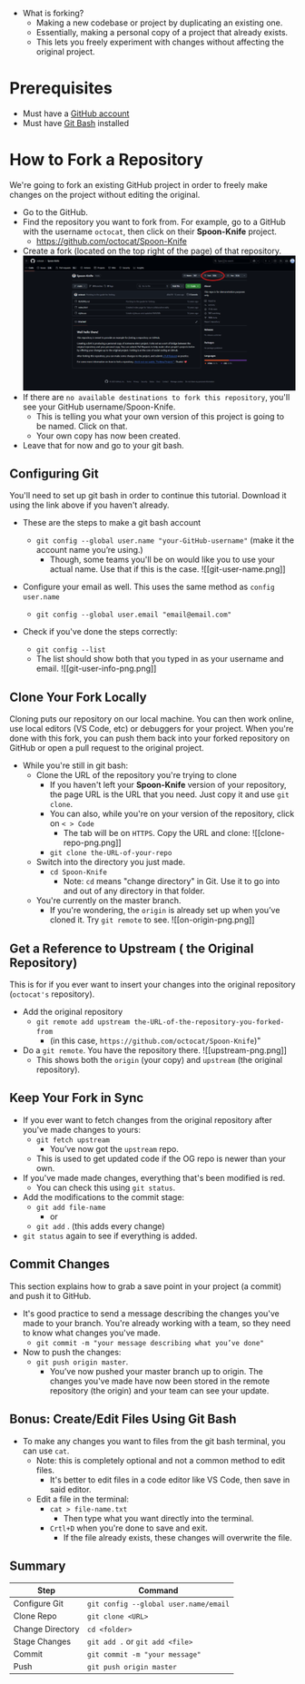 - What is forking? 
	- Making a new codebase or project by duplicating an existing one.
	- Essentially, making a personal copy of a project that already exists. 
	- This lets you freely experiment with changes without affecting the original project.
# Prerequisites
- Must have a [GitHub account](https://github.com)
- Must have [Git Bash](https://git-scm.com/downloads)  installed

# How to Fork a Repository

We're going to fork an existing GitHub project in order to freely make changes on the project without editing the original.

- Go to the GitHub.
- Find the repository you want to fork from. For example, go to a GitHub with the username `octocat`, then click on their **Spoon-Knife** project.
	- https://github.com/octocat/Spoon-Knife
- Create a fork (located on the top right of the page) of that repository. 
 ![](forkingpng.png)
- If there are `no available destinations to fork this repository`, you'll see your GitHub username/Spoon-Knife. 
	- This is telling you what your own version of this project is going to be named. Click on that.
	- Your own copy has now been created.
- Leave that for now and go to your git bash. 
## Configuring Git

You'll need to set up git bash in order to continue this tutorial. Download it using the link above if you haven't already.

- These are the steps to make a git bash account
	- `git config --global user.name "your-GitHub-username"` (make it the account name you’re using.)
		- Though, some teams you'll be on would like you to use your actual name. Use that if this is the case. 
![[git-user-name.png]]	
- Configure your email as well. This uses the same method as `config user.name` 
	- `git config --global user.email "email@email.com"`
    
- Check if you've done the steps correctly:
	- `git config --list`
	- The list should show both that you typed in as your username and email.
	![[git-user-info-png.png]]
## Clone Your Fork Locally

Cloning puts our repository on our local machine. You can then work online, use local editors  (VS Code, etc) or debuggers for your project. When you're done with this fork, you can push them back into your forked repository on GitHub or open a pull request to the original project.

- While you're still in git bash:
	- Clone the URL of the repository you're trying to clone
		- If you haven't left your **Spoon-Knife** version of your repository, the page URL is the URL that you need. Just copy it and use `git clone`.
		- You can also, while you're on your version of the repository, click on `< > Code`
			- The tab will be on `HTTPS`. Copy the URL and clone:
		![[clone-repo-png.png]]
		- `git clone the-URL-of-your-repo`
	- Switch into the directory you just made. 
		- `cd Spoon-Knife`
			- Note: `cd` means "change directory" in Git. Use it to go into and out of any directory in that folder.
	- You're currently on the master branch.
		- If you're wondering, the `origin` is already set up when you’ve cloned it. Try `git remote` to see.
		![[on-origin-png.png]]
## Get a Reference to Upstream ( the Original Repository)

This is for if you ever want to insert your changes into the original repository (`octocat's` repository).

 - Add the original repository
	 - `git remote add upstream the-URL-of-the-repository-you-forked-from`
		 - (in this case, `https://github.com/octocat/Spoon-Knife`)"
- Do a `git remote`. You have the repository there.
		![[upstream-png.png]]
	- This shows both the `origin` (your copy) and `upstream` (the original repository).

## Keep Your Fork in Sync 

- If you ever want to fetch changes from the original repository after you've made changes to yours:
	- `git fetch upstream`
		- You’ve now got the `upstream` repo.
	- This is used to get updated code if the OG repo is newer than your own.
- If you've made made changes, everything that's been modified is red.
	- You can check this using `git status`. 
- Add the modifications to the commit stage:
	- `git add file-name`
		- or
	- `git add` . (this adds every change)
- `git status` again to see if everything is added. 
## Commit Changes

This section explains how to grab a save point in your project (a commit) and push it to GitHub.

- It's good practice to send a message describing the changes you've made to your branch. You're already working with a team, so they need to know what changes you've made. 
	- `git commit -m "your message describing what you’ve done"`
- Now to push the changes:    
	- `git push origin master`. 
		- You’ve now pushed your master branch up to origin. The changes you've made have now been stored in the remote repository (the origin) and your team can see your update.

## Bonus: Create/Edit Files Using Git Bash

- To make any changes you want to files from the git bash terminal, you can use `cat`.
	- Note: this is completely optional and not a common method to edit files.
		- It's better to edit files in a code editor like VS Code, then save in said editor.
	- Edit a file in the terminal:
		- `cat > file-name.txt`
			- Then type what you want directly into the terminal.
		- `Crtl+D` when you're done to save and exit.
			- If the file already exists, these changes will overwrite the file.

## Summary

|Step|Command|
|---|---|
|Configure Git|`git config --global user.name/email`|
|Clone Repo|`git clone <URL>`|
|Change Directory|`cd <folder>`|
|Stage Changes|`git add .` or `git add <file>`|
|Commit|`git commit -m "your message"`|
|Push|`git push origin master`|
